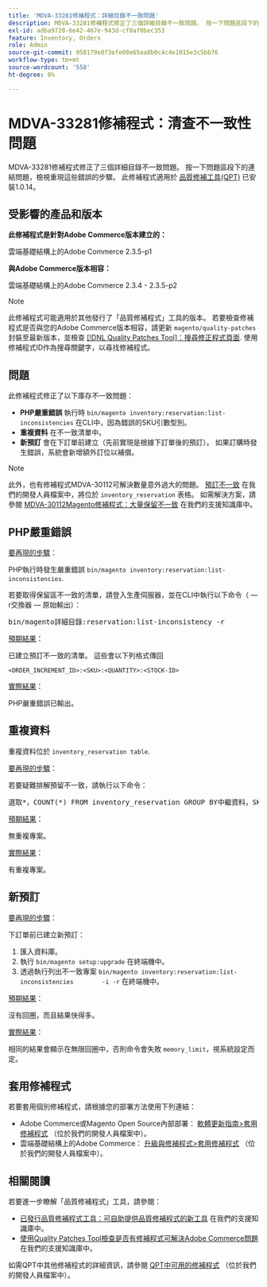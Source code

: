 ```yaml
---
title: 'MDVA-33281修補程式：詳細目錄不一致問題'
description: MDVA-33281修補程式修正了三個詳細目錄不一致問題。 按一下問題區段下的連結問題，檢視重現這些錯誤的步驟。 安裝[Quality Patches Tool (QPT)](/help/announcements/adobe-commerce-announcements/magento-quality-patches-released-new-tool-to-self-serve-quality-patches.md) 1.0.14時，即可使用此修補程式。
exl-id: adba9728-6e42-467e-943d-cf8af0bec353
feature: Inventory, Orders
role: Admin
source-git-commit: 958179e0f3efe08e65ea8b0c4c4e1015e3c5bb76
workflow-type: tm+mt
source-wordcount: '558'
ht-degree: 0%

---
```


# MDVA-33281修補程式：清查不一致性問題

MDVA-33281修補程式修正了三個詳細目錄不一致問題。 按一下問題區段下的連結問題，檢視重現這些錯誤的步驟。 此修補程式適用於 [品質修補工具(QPT)](/help/announcements/adobe-commerce-announcements/magento-quality-patches-released-new-tool-to-self-serve-quality-patches.md) 已安裝1.0.14。

## 受影響的產品和版本

**此修補程式是針對Adobe Commerce版本建立的：**

雲端基礎結構上的Adobe Commerce 2.3.5-p1

**與Adobe Commerce版本相容：**

雲端基礎結構上的Adobe Commerce 2.3.4 - 2.3.5-p2

>[!NOTE]
>
>此修補程式可能適用於其他發行了「品質修補程式」工具的版本。 若要檢查修補程式是否與您的Adobe Commerce版本相容，請更新 `magento/quality-patches` 封裝至最新版本，並檢查 [[!DNL Quality Patches Tool]：搜尋修正程式頁面](https://devdocs.magento.com/quality-patches/tool.html#patch-grid). 使用修補程式ID作為搜尋關鍵字，以尋找修補程式。

## 問題

此修補程式修正了以下庫存不一致問題：

* **PHP嚴重錯誤** 執行時 `bin/magento inventory:reservation:list-inconsistencies` 在CLI中，因為錯誤的SKU引數型別。
* **重複資料** 在不一致清單中。
* **新預訂** 會在下訂單前建立（先前實現是根據下訂單後的預訂）。 如果訂購時發生錯誤，系統會新增額外訂位以補償。

>[!NOTE]
>
>此外，也有修補程式MDVA-30112可解決數量意外過大的問題。 [預訂不一致](https://devdocs.magento.com/guides/v2.4/inventory/inventory-cli-reference.html#what-causes-reservation-inconsistencies) 在我們的開發人員檔案中，將位於 `inventory_reservation` 表格。 如需解決方案，請參閱 [MDVA-30112Magento修補程式：大量保留不一致](/help/support-tools/patches-available-in-qpt-tool/v1-0-8/mdva-30112-magento-patch-large-number-reservation-inconsistencies.md) 在我們的支援知識庫中。

## PHP嚴重錯誤

<u>要再現的步驟</u>：

PHP執行時發生嚴重錯誤 `bin/magento inventory:reservation:list-inconsistencies`.

若要取得保留區不一致的清單，請登入生產伺服器，並在CLI中執行以下命令（ — r交換器 — 原始輸出）：

<pre>bin/magento詳細目錄:reservation:list-inconsistency -r</pre>

<u>預期結果</u>：

已建立預訂不一致的清單。 這些會以下列格式傳回

```plaintext
<ORDER_INCREMENT_ID>:<SKU>:<QUANTITY>:<STOCK-ID>
```

<u>實際結果</u>：

PHP嚴重錯誤已輸出。

## 重複資料

重複資料位於 `inventory_reservation table`.

<u>要再現的步驟</u>：

若要疑難排解預留不一致，請執行以下命令：

<pre>選取*，COUNT(*) FROM inventory_reservation GROUP BY中繼資料，SKU，COUNT(*) &gt; 1的數量</pre>

<u>預期結果</u>：

無重複專案。

<u>實際結果</u>：

有重複專案。

## 新預訂

<u>要再現的步驟</u>：

下訂單前已建立新預訂：

1. 匯入資料庫。
1. 執行 `bin/magento setup:upgrade` 在終端機中。
1. 透過執行列出不一致專案 `bin/magento inventory:reservation:list-inconsistencies        -i -r` 在終端機中。

<u>預期結果</u>：

沒有回圈，而且結果快得多。

<u>實際結果</u>：

相同的結果會顯示在無限回圈中，否則命令會失敗 `memory_limit`，視系統設定而定。

## 套用修補程式

若要套用個別修補程式，請根據您的部署方法使用下列連結：

* Adobe Commerce或Magento Open Source內部部署： [軟體更新指南>套用修補程式](https://devdocs.magento.com/guides/v2.4/comp-mgr/patching/mqp.html) （位於我們的開發人員檔案中）。
* 雲端基礎結構上的Adobe Commerce： [升級與修補程式>套用修補程式](https://devdocs.magento.com/cloud/project/project-patch.html) （位於我們的開發人員檔案中）。

## 相關閱讀

若要進一步瞭解「品質修補程式」工具，請參閱：

* [已發行品質修補程式工具：可自助提供品質修補程式的新工具](/help/announcements/adobe-commerce-announcements/magento-quality-patches-released-new-tool-to-self-serve-quality-patches.md) 在我們的支援知識庫中。
* [使用Quality Patches Tool檢查是否有修補程式可解決Adobe Commerce問題](/help/support-tools/patches-available-in-qpt-tool/check-patch-for-magento-issue-with-magento-quality-patches.md) 在我們的支援知識庫中。

如需QPT中其他修補程式的詳細資訊，請參閱 [QPT中可用的修補程式](https://devdocs.magento.com/quality-patches/tool.html#patch-grid) （位於我們的開發人員檔案中）。
